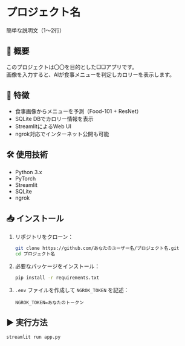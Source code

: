 # プロジェクト名

簡単な説明文（1～2行）

## 📌 概要

このプロジェクトは〇〇を目的とした□□アプリです。  
画像を入力すると、AIが食事メニューを判定しカロリーを表示します。

## 🚀 特徴

- 食事画像からメニューを予測（Food-101 + ResNet）
- SQLite DBでカロリー情報を表示
- StreamlitによるWeb UI
- ngrok対応でインターネット公開も可能

## 🛠️ 使用技術

- Python 3.x
- PyTorch
- Streamlit
- SQLite
- ngrok

## 📥 インストール

1. リポジトリをクローン：

    ```bash
    git clone https://github.com/あなたのユーザー名/プロジェクト名.git
    cd プロジェクト名
    ```

2. 必要なパッケージをインストール：

    ```bash
    pip install -r requirements.txt
    ```

3. `.env` ファイルを作成して `NGROK_TOKEN` を記述：

    ```env
    NGROK_TOKEN=あなたのトークン
    ```

## ▶️ 実行方法

```bash
streamlit run app.py
